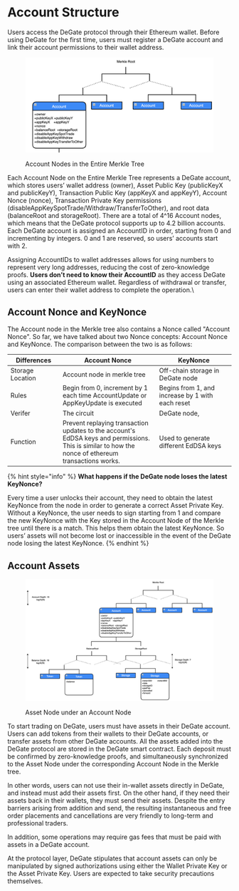 # Account Structure

Users access the DeGate protocol through their Ethereum wallet. Before using DeGate for the first time, users must register a DeGate account and link their account permissions to their wallet address.

<figure><img src="../.gitbook/assets/Screen Shot 2022-11-28 at 12.03.23.png" alt=""><figcaption><p>Account Nodes in the Entire Merkle Tree</p></figcaption></figure>

Each Account Node on the Entire Merkle Tree represents a DeGate account, which stores users’ wallet address (owner), Asset Public Key (publicKeyX and publicKeyY), Transaction Public Key (appKeyX and appKeyY), Account Nonce (nonce), Transaction Private Key permissions (disableAppKeySpotTrade/Withdraw/TransferToOther), and root data (balanceRoot and storageRoot). There are a total of  4^16 Account nodes, which means that the DeGate protocol supports up to 4.2 billion accounts. Each DeGate account is assigned an AccountID in order, starting from 0 and incrementing by integers. 0 and 1 are reserved, so users’ accounts start with 2.

Assigning AccountIDs to wallet addresses allows for using numbers to represent very long addresses, reducing the cost of zero-knowledge proofs. **Users don’t need to know their AccountID** as they access DeGate using an associated Ethereum wallet. Regardless of withdrawal or transfer, users can enter their wallet address to complete the operation.\


## Account Nonce and KeyNonce

The Account node in the Merkle tree also contains a Nonce called "Account Nonce". So far, we have talked about two Nonce concepts: Account Nonce and KeyNonce. The comparison between the two is as follows:



<table><thead><tr><th width="148">Differences</th><th width="392">Account Nonce</th><th width="316">KeyNonce</th></tr></thead><tbody><tr><td>Storage Location</td><td>Account node in merkle tree</td><td>Off-chain storage in DeGate node</td></tr><tr><td>Rules</td><td>Begin from 0, increment by 1 each time AccountUpdate or AppKeyUpdate is executed</td><td>Begins from 1, and increase by 1 with each reset</td></tr><tr><td>Verifer</td><td>The circuit</td><td>DeGate node,</td></tr><tr><td>Function</td><td>Prevent replaying transaction updates to the account's EdDSA keys and permissions. This is similar to how the nonce of ethereum transactions works.</td><td>Used to generate different EdDSA keys</td></tr></tbody></table>



{% hint style="info" %}
**What happens if the DeGate node loses the latest KeyNonce?**

Every time a user unlocks their account, they need to obtain the latest KeyNonce from the node in order to generate a correct Asset Private Key. Without a KeyNonce, the user needs to sign starting from 1 and compare the new KeyNonce with the Key stored in the Account Node of the Merkle tree until there is a match. This helps them obtain the latest KeyNonce. So users’ assets will not become lost or inaccessible in the event of the DeGate node losing the latest KeyNonce.
{% endhint %}

## Account Assets

<figure><img src="../.gitbook/assets/Screen Shot 2022-11-28 at 12.14.02.png" alt=""><figcaption><p>Asset Node under an Account Node</p></figcaption></figure>

To start trading on DeGate, users must have assets in their DeGate account. Users can add tokens from their wallets to their DeGate accounts, or transfer assets from other DeGate accounts. All the assets added into the DeGate protocol are stored in the DeGate smart contract. Each deposit must be confirmed by zero-knowledge proofs, and simultaneously synchronized to the Asset Node under the corresponding Account Node in the Merkle tree.

In other words, users can not use their in-wallet assets directly in DeGate,  and instead must add their assets first. On the other hand, if they need their assets back in their wallets, they must send their assets. Despite the entry barriers arising from addition and send, the resulting instantaneous and free order placements and cancellations are very friendly to long-term and professional traders.

In addition, some operations may require gas fees that must be paid with assets in a DeGate account.

At the protocol layer, DeGate stipulates that account assets can only be manipulated by signed authorizations using either the Wallet Private Key or the Asset Private Key. Users are expected to take security precautions themselves.&#x20;

